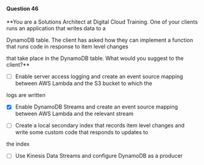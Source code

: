 #### Question  46


**You are a Solutions Architect at Digital Cloud Training. One of your clients runs an application that writes data to a

DynamoDB table. The client has asked how they can implement a function that runs code in response to item level changes

that take place in the DynamoDB table. What would you suggest to the client?**


- [ ] Enable server access logging and create an event source mapping between AWS Lambda and the S3 bucket to which the

logs are written


- [x] Enable DynamoDB Streams and create an event source mapping between AWS Lambda and the relevant stream


- [ ] Create a local secondary index that records item level changes and write some custom code that responds to updates to

the index


- [ ] Use Kinesis Data Streams and configure DynamoDB as a producer

